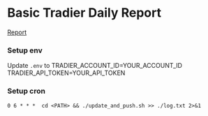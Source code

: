 # Basic Tradier Daily Report

[Report](https://jonathansudhakar1.github.io/tradier-report)

### Setup env
Update `.env` to 
TRADIER_ACCOUNT_ID=YOUR_ACCOUNT_ID
TRADIER_API_TOKEN=YOUR_API_TOKEN

### Setup cron
```
0 6 * * *  cd <PATH> && ./update_and_push.sh >> ./log.txt 2>&1 
```